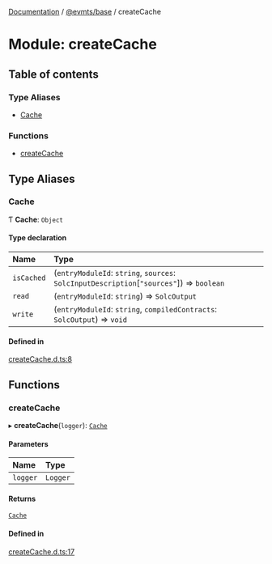 [Documentation](../README.md) / [@evmts/base](evmts_base.md) / createCache

# Module: createCache

## Table of contents

### Type Aliases

- [Cache](evmts_base.createCache.md#cache)

### Functions

- [createCache](evmts_base.createCache.md#createcache)

## Type Aliases

### Cache

Ƭ **Cache**: `Object`

#### Type declaration

| Name | Type |
| :------ | :------ |
| `isCached` | (`entryModuleId`: `string`, `sources`: `SolcInputDescription`[``"sources"``]) => `boolean` |
| `read` | (`entryModuleId`: `string`) => `SolcOutput` |
| `write` | (`entryModuleId`: `string`, `compiledContracts`: `SolcOutput`) => `void` |

#### Defined in

[createCache.d.ts:8](https://github.com/evmts/evmts-monorepo/blob/main/bundler/base/src/createCache.d.ts#L8)

## Functions

### createCache

▸ **createCache**(`logger`): [`Cache`](evmts_base.createCache.md#cache)

#### Parameters

| Name | Type |
| :------ | :------ |
| `logger` | `Logger` |

#### Returns

[`Cache`](evmts_base.createCache.md#cache)

#### Defined in

[createCache.d.ts:17](https://github.com/evmts/evmts-monorepo/blob/main/bundler/base/src/createCache.d.ts#L17)
